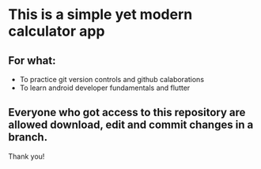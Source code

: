 # This is a simple yet modern calculator app

## For what:
- To practice git version controls and github calaborations
- To learn android developer fundamentals and flutter

## Everyone who got access to this repository are allowed download, edit and commit changes in a branch.

Thank you!
